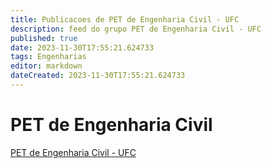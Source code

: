 ```yaml
---
title: Publicacoes de PET de Engenharia Civil - UFC
description: feed do grupo PET de Engenharia Civil - UFC
published: true
date: 2023-11-30T17:55:21.624733
tags: Engenharias
editor: markdown
dateCreated: 2023-11-30T17:55:21.624733
---
```


# PET de Engenharia Civil
[PET de Engenharia Civil - UFC](/grupo/38PETdeEngenhariaCivilUFC.md)